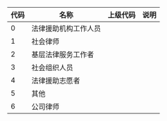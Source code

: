 | 代码 | 名称                 | 上级代码 | 说明 |
| ---- | -------------------- | -------- | ---- |
| 0    | 法律援助机构工作人员 |          |      |
| 1    | 社会律师             |          |      |
| 2    | 基层法律服务工作者   |          |      |
| 3    | 社会组织人员         |          |      |
| 4    | 法律援助志愿者       |          |      |
| 5    | 其他                 |          |      |
| 6    | 公司律师             |          |      |